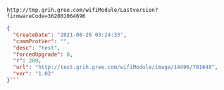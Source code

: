 `http://tmp.grih.gree.com/wifiModule/Lastversion?firmwareCode=362001064696`

```json
{
  "CreateDate": "2021-08-26 03:24:33",
  "commProtVer": "",
  "desc": "test",
  "forcedUpgrade": 0,
  "r": 200,
  "url": "http://test.grih.gree.com/wifiModule/image/14496/781648",
  "ver": "1.02"
}```